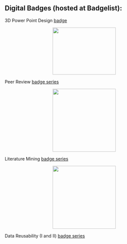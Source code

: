 ## Digital Badges (hosted at Badgelist):  

3D Power Point Design   [badge](https://www.badgelist.com/Orthogonal-Research/3-D-Power-Point-Design)
<p align="center">
  <img width="200" height="150" src="https://user-images.githubusercontent.com/38323286/50391370-8d67c900-0709-11e9-94c2-65d962b38b83.png">
</p>

Peer Review   [badge series](https://www.badgelist.com/Orthogonal-Research/tags/peer-review?selected=badges)
<p align="center">
  <img width="200" height="200" src="https://user-images.githubusercontent.com/38323286/50391384-b425ff80-0709-11e9-8a11-07114c6be051.png">
</p>

Literature Mining   [badge series](https://www.badgelist.com/Orthogonal-Research/tags/lit-mining?selected=badges)
<p align="center">
  <img width="200" height="200" src="https://user-images.githubusercontent.com/38323286/50391477-437fe280-070b-11e9-8efc-7475f1201ec3.png">
</p>

Data Reusability (I and II)  [badge series](https://www.badgelist.com/Orthogonal-Research/tags/Data-Reusability?selected=badges)  
